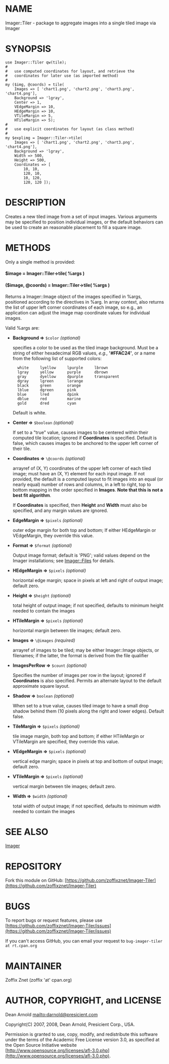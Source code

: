 # NAME

Imager::Tiler - package to aggregate images into a single tiled image via Imager

# SYNOPSIS

    use Imager::Tiler qw(tile);
    #
    #   use computed coordinates for layout, and retrieve the
    #   coordinates for later use (as imported method)
    #
    my ($img, @coords) = tile(
        Images => [ 'chart1.png', 'chart2.png', 'chart3.png', 'chart4.png'],
        Background => 'lgray',
        Center => 1,
        VEdgeMargin => 10,
        HEdgeMargin => 10,
        VTileMargin => 5,
        HTileMargin => 5);
    #
    #   use explicit coordinates for layout (as class method)
    #
    my $explimg = Imager::Tiler->tile(
        Images => [ 'chart1.png', 'chart2.png', 'chart3.png', 'chart4.png'],
        Background => 'lgray',
        Width => 500,
        Height => 500,
        Coordinates => [
            10, 10,
            120, 10,
            10, 120,
            120, 120 ]);

# DESCRIPTION

Creates a new tiled image from a set of input images. Various arguments
may be specified to position individual images, or the default
behaviors can be used to create an reasonable placement to fill a
square image.

# METHODS

Only a single method is provided:

#### $image = Imager::Tiler->tile( %args )

#### ($image, @coords) = Imager::Tiler->tile( %args )

Returns a Imager::Image object of the images specified in %args,
positioned according to the directives in %arg. In array context,
also returns the list of upper left corner coordinates of each image,
so e.g., an application can adjust the image map coordinate values
for individual images.

Valid %args are:

- **Background =>** `$color` _(optional)_

    specifies a color to be used as the tiled image background. Must be a string
    of either hexadecimal RGB values, _e.g.,_ **'#FFAC24'**, or a name from
    the following list of supported colors:

        white     lyellow     lpurple     lbrown
        lgray     yellow      purple      dbrown
        gray      dyellow     dpurple     transparent
        dgray     lgreen      lorange
        black     green       orange
        lblue     dgreen      pink
        blue      lred        dpink
        dblue     red         marine
        gold      dred        cyan

    Default is white.

- **Center =>** `$boolean` _(optional)_

    If set to a "true" value, causes images to be centered within
    their computed tile location; ignored if **Coordinates** is specified.
    Default is false, which causes images to be anchored to the
    upper left corner of their tile.

- **Coordinates =>** `\@coords` _(optional)_

    arrayref of (X, Y) coordinates of the upper left corner of each tiled image;
    must have an (X, Y) element for each input image. If not provided,
    the default is a computed layout to fit images into an equal (or nearly equal)
    number of rows and columns, in a left to right, top to bottom mapping in the
    order specified in **Images**. **Note that this is not a best fit algorithm**.

    If **Coordinates** is specified, then **Height** and **Width** must also be
    specified, and any margin values are ignored.

- **EdgeMargin =>** `$pixels` _(optional)_

    outer edge margin for both top and bottom;
    If either HEdgeMargin or VEdgeMargin, they override this value.

- **Format =>** `$format` _(optional)_

    Output image format; default is 'PNG'; valid values depend on the
    Imager installations; see [Imager::Files](https://metacpan.org/pod/Imager::Files) for details.

- **HEdgeMargin =>** `$pixels` _(optional)_

    horizontal edge margin; space in pixels at left and right of output image;
    default zero.

- **Height =>** `$height` _(optional)_

    total height of output image; if not specified, defaults to
    minimum height needed to contain the images

- **HTileMargin =>** `$pixels` _(optional)_

    horizontal margin between tile images;
    default zero.

- **Images =>** `\@images` _(required)_

    arrayref of images to be tiled; may be either Imager::Image objects,
    or filenames; if the latter, the format is derived from
    the file qualifier

- **ImagesPerRow =>** `$count` _(optional)_

    Specifies the number of images per row in the layout; ignored if
    **Coordinates** is also specified. Permits an alternate layout to
    the default approximate square layout.

- **Shadow =>** `boolean` _(optional)_

    When set to a true value, causes tiled image to have a small
    drop shadow behind them (10 pixels along the right and lower edges).
    Default false.

- **TileMargin =>** `$pixels` _(optional)_

    tile image margin, both top and bottom; if either
    HTileMargin or VTileMargin are specified, they override this value.

- **VEdgeMargin =>** `$pixels` _(optional)_

    vertical edge margin; space in pixels at top and bottom of output image;
    default zero.

- **VTileMargin =>** `$pixels` _(optional)_

    vertical margin between tile images;
    default zero.

- **Width =>** `$width` _(optional)_

    total width of output image; if not specified, defaults to
    minimum width needed to contain the images

# SEE ALSO

[Imager](https://metacpan.org/pod/Imager)

# REPOSITORY

Fork this module on GitHub:
[https://github.com/zoffixznet/Imager-Tiler](https://github.com/zoffixznet/Imager-Tiler)

# BUGS

To report bugs or request features, please use
[https://github.com/zoffixznet/Imager-Tiler/issues](https://github.com/zoffixznet/Imager-Tiler/issues)

If you can't access GitHub, you can email your request
to `bug-imager-tiler at rt.cpan.org`

# MAINTAINER

Zoffix Znet (zoffix 'at' cpan.org)

# AUTHOR, COPYRIGHT, and LICENSE

Dean Arnold [mailto:darnold@presicient.com](mailto:darnold@presicient.com)

Copyright(C) 2007, 2008, Dean Arnold, Presicient Corp., USA.

Permission is granted to use, copy, modify, and redistribute this
software under the terms of the Academic Free License version 3.0, as specified at the
Open Source Initiative website [http://www.opensource.org/licenses/afl-3.0.php](http://www.opensource.org/licenses/afl-3.0.php).
